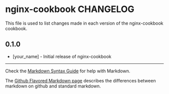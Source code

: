 # nginx-cookbook CHANGELOG

This file is used to list changes made in each version of the nginx-cookbook cookbook.

## 0.1.0
- [your_name] - Initial release of nginx-cookbook

- - -
Check the [Markdown Syntax Guide](http://daringfireball.net/projects/markdown/syntax) for help with Markdown.

The [Github Flavored Markdown page](http://github.github.com/github-flavored-markdown/) describes the differences between markdown on github and standard markdown.
